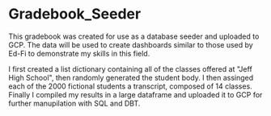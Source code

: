 # Gradebook_Seeder

This gradebook was created for use as a database seeder and uploaded to GCP. The data will be used to create dashboards similar to those used by Ed-Fi to demonstrate my skills in this field.

I first created a list dictionary containing all of the classes offered at "Jeff High School", then randomly generated the student body. I then assinged each of the 2000 fictional students a transcript, composed of 14 classes. Finally I compiled my results in a large dataframe and uploaded it to GCP for further manupilation with SQL and DBT.
